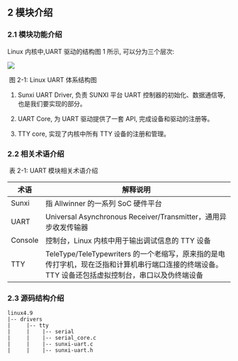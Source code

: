 ## 2 模块介绍

### 2.1 模块功能介绍

Linux 内核中,UART 驱动的结构图 1 所示, 可以分为三个层次: 

![](https://cdn.staticaly.com/gh/DongshanPI/Docs-Photos@master/Tina-Sdk/LinuxUARTDevelopmentGuide_001.png)

​																图 2-1: Linux UART 体系结构图

1. Sunxi UART Driver, 负责 SUNXI 平台 UART 控制器的初始化、数据通信等, 也是我们要实现的部分。

2. UART Core, 为 UART 驱动提供了一套 API, 完成设备和驱动的注册等。

3. TTY core, 实现了内核中所有 TTY 设备的注册和管理。



### 2.2 相关术语介绍

​															表 2-1: UART 模块相关术语介绍

| 术语    | 解释说明                                                     |
| ------- | ------------------------------------------------------------ |
| Sunxi   | 指 Allwinner 的一系列 SoC 硬件平台                           |
| UART    | Universal Asynchronous Receiver/Transmitter，通用异步收发传输器 |
| Console | 控制台，Linux 内核中用于输出调试信息的 TTY 设备              |
| TTY     | TeleType/TeleTypewriters 的一个老缩写，原来指的是电传打字机，现在泛指和计算机串行端口连接的终端设备。TTY 设备还包括虚拟控制台，串口以及伪终端设备 |





### 2.3 源码结构介绍

```
linux4.9
|-- drivers
|     |-- tty
|     |    |-- serial
|     |    |-- serial_core.c
|     |    |-- sunxi-uart.c
|     |    |-- sunxi-uart.h
```


